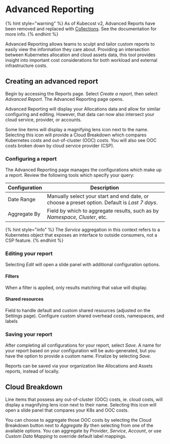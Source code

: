 # Advanced Reporting

{% hint style="warning" %}
As of Kubecost v2, Advanced Reports have been removed and replaced with [Collections](/using-kubecost/navigating-the-kubecost-ui/collections.md). See the documentation for more info.
{% endhint %}

Advanced Reporting allows teams to sculpt and tailor custom reports to easily view the information they care about. Providing an intersection between Kubernetes allocation and cloud assets data, this tool provides insight into important cost considerations for both workload and external infrastructure costs.

## Creating an advanced report

Begin by accessing the Reports page. Select _Create a report_, then select _Advanced Report_. The Advanced Reporting page opens.

Advanced Reporting will display your Allocations data and allow for similar configuring and editing. However, that data can now also intersect your cloud service, provider, or accounts.

Some line items will display a magnifying lens icon next to the name. Selecting this icon will provide a Cloud Breakdown which compares Kubernetes costs and out-of-cluster (OOC) costs. You will also see OOC costs broken down by cloud service provider (CSP).

### Configuring a report

The Advanced Reporting page manages the configurations which make up a report. Review the following tools which specify your query:

| Configuration | Description                                                                                   |
| ------------- | --------------------------------------------------------------------------------------------- |
| Date Range    | Manually select your start and end date, or choose a preset option. Default is _Last 7 days_. |
| Aggregate By  | Field by which to aggregate results, such as by _Namespace_, _Cluster_, etc.                  |

{% hint style="info" %}
The _Service_ aggregation in this context refers to a Kubernetes object that exposes an interface to outside consumers, not a CSP feature.
{% endhint %}

### Editing your report

Selecting _Edit_ will open a slide panel with additional configuration options.

#### Filters

When a filter is applied, only results matching that value will display.

#### Shared resources

Field to handle default and custom shared resources (adjusted on the Settings page). Configure custom shared overhead costs, namespaces, and labels

### Saving your report

After completing all configurations for your report, select _Save_. A name for your report based on your configuration will be auto-generated, but you have the option to provide a custom name. Finalize by selecting _Save_.

Reports can be saved via your organization like Allocations and Assets reports, instead of locally.

## Cloud Breakdown

Line items that possess any out-of-cluster (OOC) costs, ie. cloud costs, will display a magnifying lens icon next to their name. Selecting this icon will open a slide panel that compares your K8s and OOC costs.

You can choose to aggregate those OOC costs by selecting the Cloud Breakdown button next to _Aggregate By_ then selecting from one of the available options. You can aggregate by _Provider_, _Service_, _Account_, or use _Custom Data Mapping_ to override default label mappings.
